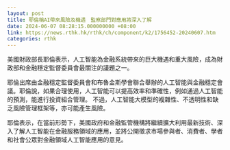 ```yaml
---
layout: post
title: 耶倫稱AI帶來風險及機遇　監察部門對應用將深入了解
date: 2024-06-07 08:28:15.000000000 +08:00
link: https://news.rthk.hk/rthk/ch/component/k2/1756452-20240607.htm
categories: rthk
---
```


美國財政部長耶倫表示，人工智能為金融系統帶來的巨大機遇和重大風險，成為財政部和金融穩定監督委員會最關注的議題之一。 

耶倫出席由金融穩定監督委員會和布魯金斯學會聯合舉辦的人工智能與金融穩定會議。耶倫說，如果合理使用，人工智能可以提高效率和準確性，例如通過人工智能的預測，能進行投資組合管理。 不過，人工智能大模型的複雜性、不透明性和缺乏風險管理框架等，亦可能產生風險。 
 
耶倫表示，在當前形勢下，美國政府和金融監管機構將繼續擴大利用最新技術、深入了解人工智能在金融服務領域的應用，並將公開徵求市場參與者、消費者、學者和社會公眾對金融領域人工智能應用的意見。
